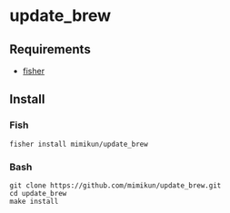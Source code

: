 # update_brew

## Requirements

- [fisher](https://github.com/jorgebucaran/fisher)

## Install

### Fish

```shell
fisher install mimikun/update_brew
```

### Bash

```shell
git clone https://github.com/mimikun/update_brew.git
cd update_brew
make install
```
